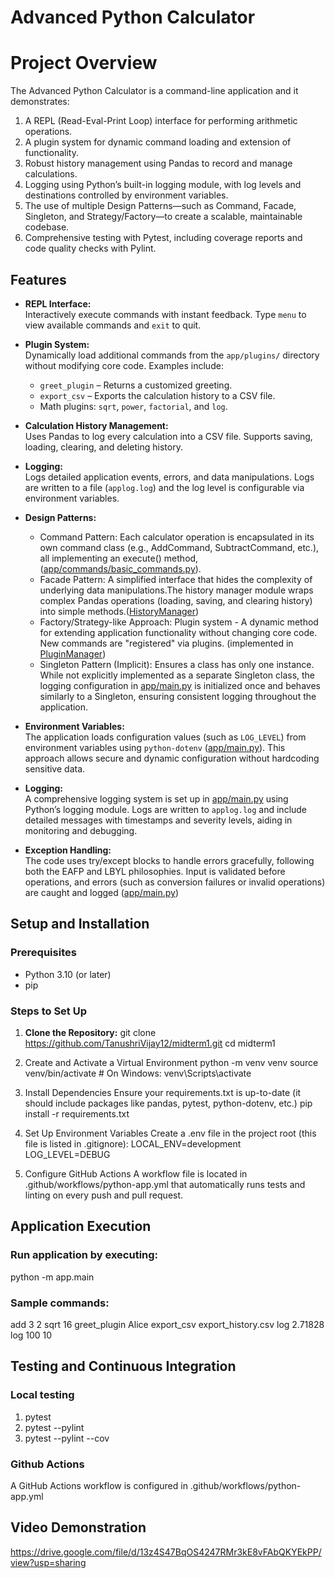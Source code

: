# Advanced Python Calculator

# Project Overview
The Advanced Python Calculator is a command-line application and it demonstrates:

1. A REPL (Read-Eval-Print Loop) interface for performing arithmetic operations.
2. A plugin system for dynamic command loading and extension of functionality.
3. Robust history management using Pandas to record and manage calculations.
4. Logging using Python’s built-in logging module, with log levels and destinations controlled by environment variables.
5. The use of multiple Design Patterns—such as Command, Facade, Singleton, and Strategy/Factory—to create a scalable, maintainable codebase.
6. Comprehensive testing with Pytest, including coverage reports and code quality checks with Pylint.

## Features
- **REPL Interface:**  
  Interactively execute commands with instant feedback. Type `menu` to view available commands and `exit` to quit.
  
- **Plugin System:**  
  Dynamically load additional commands from the `app/plugins/` directory without modifying core code. Examples include:
  - `greet_plugin` – Returns a customized greeting.
  - `export_csv` – Exports the calculation history to a CSV file.
  - Math plugins: `sqrt`, `power`, `factorial`, and `log`.

- **Calculation History Management:**  
  Uses Pandas to log every calculation into a CSV file. Supports saving, loading, clearing, and deleting history.

- **Logging:**  
  Logs detailed application events, errors, and data manipulations. Logs are written to a file (`applog.log`) and the log level is configurable via environment variables.

- **Design Patterns:**  
    - Command Pattern: Each calculator operation is encapsulated in its own command class (e.g., AddCommand, SubtractCommand, etc.), all implementing an execute() method, ([app/commands/basic_commands.py](https://github.com/TanushriVijay12/midterm1/blob/master/app/commands/basic_commands.py)). 
    - Facade Pattern: A simplified interface that hides the complexity of underlying data manipulations.The history manager module wraps complex Pandas operations (loading, saving, and clearing history) into simple methods.([HistoryManager](https://github.com/TanushriVijay12/midterm1/blob/master/app/history_manager.py)) 
    - Factory/Strategy-like Approach: Plugin system - A dynamic method for extending application functionality without changing core code. New commands are "registered" via plugins. (implemented in [PluginManager](https://github.com/TanushriVijay12/midterm1/blob/master/app/plugin_manager.py))
    - Singleton Pattern (Implicit): Ensures a class has only one instance. While not explicitly implemented as a separate Singleton class, the logging configuration in [app/main.py](https://github.com/TanushriVijay12/midterm1/blob/master/app/main.py) is initialized once and behaves similarly to a Singleton, ensuring consistent logging throughout the application.

- **Environment Variables:**  
  The application loads configuration values (such as `LOG_LEVEL`) from environment variables using `python-dotenv` ([app/main.py](https://github.com/TanushriVijay12/midterm1/blob/master/app/main.py)). This approach allows secure and dynamic configuration without hardcoding sensitive data.

- **Logging:**  
  A comprehensive logging system is set up in [app/main.py](https://github.com/TanushriVijay12/midterm1/blob/master/app/main.py) using Python’s logging module. Logs are written to `applog.log` and include detailed messages with timestamps and severity levels, aiding in monitoring and debugging.

- **Exception Handling:**  
  The code uses try/except blocks to handle errors gracefully, following both the EAFP and LBYL philosophies. Input is validated before operations, and errors (such as conversion failures or invalid operations) are caught and logged ([app/main.py](https://github.com/TanushriVijay12/midterm1/blob/master/app/main.py))


## Setup and Installation

### Prerequisites
- Python 3.10 (or later)
- pip

### Steps to Set Up
1. **Clone the Repository:**
    git clone https://github.com/TanushriVijay12/midterm1.git
    cd midterm1
2. Create and Activate a Virtual Environment
    python -m venv venv
    source venv/bin/activate   # On Windows: venv\Scripts\activate
3. Install Dependencies
     Ensure your requirements.txt is up-to-date (it should include packages like pandas, pytest, python-dotenv, etc.)
    pip install -r requirements.txt
4. Set Up Environment Variables
    Create a .env file in the project root (this file is listed in .gitignore):
    LOCAL_ENV=development
    LOG_LEVEL=DEBUG

5. Configure GitHub Actions
    A workflow file is located in .github/workflows/python-app.yml that automatically runs tests and linting on every push and pull request.


## Application Execution

### Run application by executing:
python -m app.main

### Sample commands:
add 3 2
sqrt 16
greet_plugin Alice
export_csv export_history.csv
log 2.71828
log 100 10

## Testing and Continuous Integration

### Local testing
1. pytest
2. pytest --pylint
3. pytest --pylint --cov

### Github Actions
A GitHub Actions workflow is configured in .github/workflows/python-app.yml


## Video Demonstration
https://drive.google.com/file/d/13z4S47BqOS4247RMr3kE8vFAbQKYEkPP/view?usp=sharing
